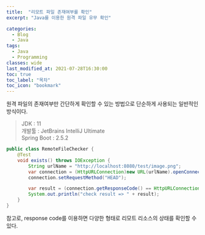 ```yaml
---
title:  "리모트 파일 존재여부를 확인"
excerpt: "Java를 이용한 원격 파일 유무 확인"

categories:
  - Blog
  - Java
tags:
  - Java
  - Programming
classes: wide  
last_modified_at: 2021-07-28T16:30:00
toc: true
toc_label: "목차"
toc_icon: "bookmark"
---
```

원격 파일의 존재여부만 간단하게 확인할 수 있는 방법으로 단순하게 사용되는 일반적인 방식이다.

> JDK : 11<br>
> 개발툴 : JetBrains IntelliJ Ultimate<br>
> Spring Boot : 2.5.2

```java
public class RemoteFileChecker {
    @Test
    void exists() throws IOException {
        String urlName = "http://localhost:8080/test/image.png";
        var connection = (HttpURLConnection)new URL(urlName).openConnection();
        connection.setRequestMethod("HEAD");

        var result = (connection.getResponseCode() == HttpURLConnection.HTTP_OK);
        System.out.println("check result => " + result);
    }
}
```

참고로, response code를 이용하면 다양한 형태로 리모트 리소스의 상태를 확인할 수 있다.